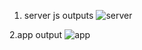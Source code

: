 1. server js outputs
![server](https://github.com/user-attachments/assets/1c268073-673c-46dd-a931-a0ad4768ea3f)

2.app output
![app](https://github.com/user-attachments/assets/93e5cb75-cbe1-4f87-897f-31f445e674e6)




